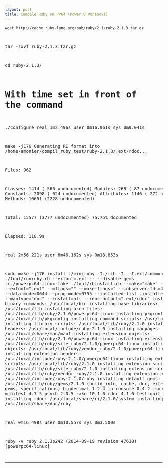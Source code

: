```yaml
---
layout: post
title: Compile Ruby on PP64 (Power 8 Runabove)
---
```


	wget http://cache.ruby-lang.org/pub/ruby/2.1/ruby-2.1.3.tar.gz


<div class="highlight"><pre>



tar -zxvf ruby-2.1.3.tar.gz

cd ruby-2.1.3/

# With time set in front of the command
./configure
real	1m2.496s
user	0m16.961s
sys	0m9.041s

make -j176
Generating RI format into /home/amonier/compil_ruby_test/ruby-2.1.3/.ext/rdoc...

  Files:        962

  Classes:     1414 ( 566 undocumented)
  Modules:      268 (  87 undocumented)
  Constants:   2098 ( 624 undocumented)
  Attributes:  1146 ( 272 undocumented)
  Methods:    10651 (2228 undocumented)

  Total:      15577 (3777 undocumented)
   75.75% documented

  Elapsed: 118.9s


real	2m56.221s
user	6m46.162s
sys	0m18.853s

sudo make -j176 install
./miniruby -I./lib -I. -I.ext/common  ./tool/runruby.rb --extout=.ext  -- --disable-gems -r./powerpc64-linux-fake ./tool/rbinstall.rb --make="make" --dest-dir="" --extout=".ext" --mflags="" --make-flags=" --jobserver-fds=4,5 -j" --data-mode=0644 --prog-mode=0755 --installed-list .installed.list --mantype="doc" --install=all --rdoc-output=".ext/rdoc"
installing binary commands:   /usr/local/bin
installing base libraries:    /usr/local/lib
installing arch files:        /usr/local/lib/ruby/2.1.0/powerpc64-linux
installing pkgconfig data:    /usr/local/lib/pkgconfig
installing command scripts:   /usr/local/bin
installing library scripts:   /usr/local/lib/ruby/2.1.0
installing common headers:    /usr/local/include/ruby-2.1.0
installing manpages:          /usr/local/share/man/man1
installing extension objects: /usr/local/lib/ruby/2.1.0/powerpc64-linux
installing extension objects: /usr/local/lib/ruby/site_ruby/2.1.0/powerpc64-linux
installing extension objects: /usr/local/lib/ruby/vendor_ruby/2.1.0/powerpc64-linux
installing extension headers: /usr/local/include/ruby-2.1.0/powerpc64-linux
installing extension scripts: /usr/local/lib/ruby/2.1.0
installing extension scripts: /usr/local/lib/ruby/site_ruby/2.1.0
installing extension scripts: /usr/local/lib/ruby/vendor_ruby/2.1.0
installing extension headers: /usr/local/include/ruby-2.1.0/ruby
installing default gems:      /usr/local/lib/ruby/gems/2.1.0 (build_info, cache, doc, extensions, gems, specifications)
                              bigdecimal 1.2.4
                              io-console 0.4.2
                              json 1.8.1
                              minitest 4.7.5
                              psych 2.0.5
                              rake 10.1.0
                              rdoc 4.1.0
                              test-unit 2.1.3.0
installing rdoc:              /usr/local/share/ri/2.1.0/system
installing capi-docs:         /usr/local/share/doc/ruby

real	0m16.498s
user	0m10.557s
sys	0m3.500s


ruby -v
ruby 2.1.3p242 (2014-09-19 revision 47630) [powerpc64-linux]


</div></pre>

---
